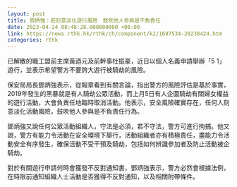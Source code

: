 ```yaml
---
layout: post
title: 鄧炳強：若刻意淡化遊行風險　鼓吹他人參與是不負責任
date: 2023-04-24 08:48:28.000000000 +08:00
link: https://news.rthk.hk/rthk/ch/component/k2/1697534-20230424.htm
categories: rthk
---
```


已解散的職工盟前主席黃迺元及前幹事杜振豪，近日以個人名義申請舉辦「5 1」遊行，並表示希望警方不要誇大遊行被騎劫的風險。

保安局局長鄧炳強表示，從報章看到有關言論，指出警方的風險評估是基於事實，2019年發生的黑暴就是有人騎劫公眾活動，而上月5日有人企圖騎劫有關婦女權益的遊行活動，大會負責任地臨時取消活動。他表示，安全風險確實存在，任何人刻意淡化活動風險，鼓吹他人參與是不負責任行為。

鄧炳強又說任何公眾活動組織人，守法是必須，若不守法，警方可進行拘捕。他又說，警方有能力令活動在安全環境下舉行，活動組織者亦有積極責任，盡能力令活動安全有序發生，確保活動不受干預及騎劫，包括如何辨識參加者及防止活動被企騎劫。

對於有關遊行申請何時會獲發不反對通知書，鄧炳強表示，警方必然會根據法例，在時限前通知組織人士活動是否獲得不反對通知，以及相關附帶條件。
